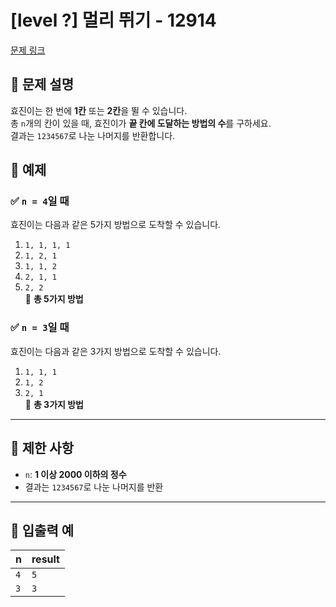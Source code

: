 # [level ?] 멀리 뛰기 - 12914

[문제 링크](https://school.programmers.co.kr/learn/courses/30/lessons/12914)

## **📌 문제 설명**

효진이는 한 번에 **1칸** 또는 **2칸**을 뛸 수 있습니다.  
총 `n`개의 칸이 있을 때, 효진이가 **끝 칸에 도달하는 방법의 수**를 구하세요.  
결과는 `1234567`로 나눈 나머지를 반환합니다.

## **📌 예제**

### ✅ `n = 4`일 때

효진이는 다음과 같은 5가지 방법으로 도착할 수 있습니다.

1. `1, 1, 1, 1`
2. `1, 2, 1`
3. `1, 1, 2`
4. `2, 1, 1`
5. `2, 2`  
   🔹 **총 5가지 방법**

### ✅ `n = 3`일 때

효진이는 다음과 같은 3가지 방법으로 도착할 수 있습니다.

1. `1, 1, 1`
2. `1, 2`
3. `2, 1`  
   🔹 **총 3가지 방법**

---

## **📌 제한 사항**

- `n`: **1 이상 2000 이하의 정수**
- 결과는 `1234567`로 나눈 나머지를 반환

---

## **📌 입출력 예**

| n   | result |
| --- | ------ |
| `4` | `5`    |
| `3` | `3`    |
